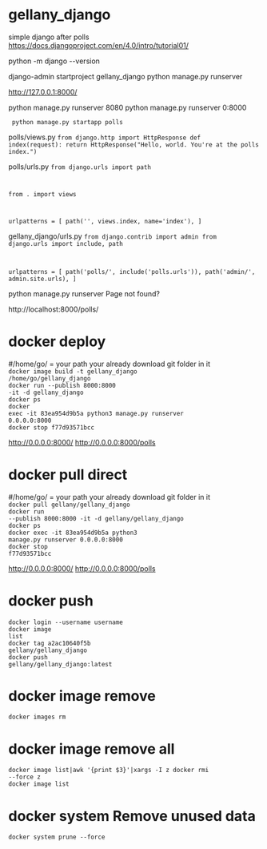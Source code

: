 # gellany_django
simple django after polls<br>
https://docs.djangoproject.com/en/4.0/intro/tutorial01/


python -m django --version

django-admin startproject gellany_django 
python manage.py runserver

http://127.0.0.1:8000/

python manage.py runserver 8080
python manage.py runserver 0:8000

<code> python manage.py startapp polls</code><br>

polls/views.py 
<code>from django.http import HttpResponse
def index(request):
    return HttpResponse("Hello, world. You're at the polls index.")</code><br>
    
 polls/urls.py
 <code>from django.urls import path

from . import views

urlpatterns = [
    path('', views.index, name='index'),
]</code><br>

gellany_django/urls.py
<code>from django.contrib import admin
from django.urls import include, path

urlpatterns = [
    path('polls/', include('polls.urls')),
    path('admin/', admin.site.urls),
]</code><br>

python manage.py runserver
Page not found?

http://localhost:8000/polls/
  
# docker deploy
#/home/go/ = your path your already download git folder in it<br>
<code>docker image build -t gellany_django /home/go/gellany_django</code><br>
<code>docker run --publish 8000:8000 -it -d gellany_django</code><br>
<code>docker ps</code><br>
<code>docker exec -it 83ea954d9b5a python3 manage.py runserver 0.0.0.0:8000</code><br>
<code>docker stop f77d93571bcc</code><br>

http://0.0.0.0:8000/
http://0.0.0.0:8000/polls

# docker pull direct
#/home/go/ = your path your already download git folder in it<br>
<code>docker pull gellany/gellany_django</code><br>
<code>docker run --publish 8000:8000 -it -d gellany/gellany_django</code><br>
<code>docker ps</code><br>
<code>docker exec -it 83ea954d9b5a python3 manage.py runserver 0.0.0.0:8000</code><br>
<code>docker stop f77d93571bcc</code><br>

http://0.0.0.0:8000/
http://0.0.0.0:8000/polls


# docker push
<code>docker login --username username</code><br>
<code>docker image list</code><br>
<code>docker tag a2ac10640f5b gellany/gellany_django</code><br>
<code>docker push gellany/gellany_django:latest</code><br>

# docker image remove
<code>docker images rm </code><br>

# docker image remove all
<code>docker image list|awk '{print $3}'|xargs -I z docker rmi --force z</code><br>
<code>docker image list</code><br>

# docker system Remove unused data
<code>docker system prune --force</code><br>


    



